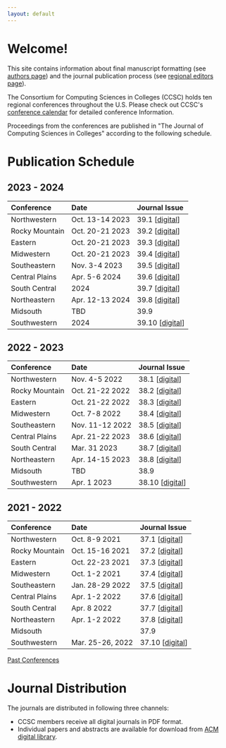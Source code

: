 ```yaml
---
layout: default
---
```

# Welcome!
This site contains information about final manuscript formatting (see [authors page](https://lubaochuan.github.io/ccsc-editor/authors.html))
and the journal publication process (see [regional editors page](https://lubaochuan.github.io/ccsc-editor/editors.html)).

The Consortium for Computing Sciences in Colleges (CCSC) holds ten regional
conferences throughout the U.S. Please check out CCSC's
[conference calendar](http://www.ccsc.org/regions/calendar/)
for detailed conference Information.

Proceedings from the conferences are published in "The Journal of Computing
Sciences in Colleges" according to the following schedule.

# Publication Schedule

## 2023 - 2024

| Conference | Date | Journal Issue |
|:-------------|:------------------|:------|
| Northwestern | Oct. 13-14 2023| 39.1 [[digital](https://www.ccsc.org/publications/journals/NW2023.pdf)] |
| Rocky Mountain | Oct. 20-21 2023 | 39.2 [[digital](https://www.ccsc.org/publications/journals/RM2023.pdf)] |
| Eastern | Oct. 20-21 2023 | 39.3 [[digital](https://www.ccsc.org/publications/journals/EA2023.pdf)] |
| Midwestern | Oct. 20-21 2023 | 39.4 [[digital](https://www.ccsc.org/publications/journals/MW2023.pdf)] |
| Southeastern | Nov. 3-4 2023 | 39.5 [[digital](https://www.ccsc.org/publications/journals/SE2023.pdf)] |
| Central Plains | Apr. 5-6 2024 | 39.6 [[digital](https://www.ccsc.org/publications/journals/CP2024.pdf)]|
| South Central | 2024 | 39.7 [[digital](https://www.ccsc.org/publications/journals/SC2024.pdf)] |
| Northeastern | Apr. 12-13 2024 | 39.8 [[digital](https://www.ccsc.org/publications/journals/NE2024.pdf)] |
| Midsouth | TBD | 39.9 |
| Southwestern | 2024 | 39.10 [[digital](https://www.ccsc.org/publications/journals/SW2024.pdf)] |

## 2022 - 2023

| Conference | Date | Journal Issue |
|:-------------|:------------------|:------|
| Northwestern | Nov. 4-5 2022| 38.1 [[digital](https://www.ccsc.org/publications/journals/NW2022.pdf)] |
| Rocky Mountain | Oct. 21-22 2022 | 38.2 [[digital](https://www.ccsc.org/publications/journals/RM2022.pdf)] |
| Eastern | Oct. 21-22 2022 | 38.3 [[digital](https://www.ccsc.org/publications/journals/EA2022.pdf)] |
| Midwestern | Oct. 7-8 2022 | 38.4 [[digital](https://www.ccsc.org/publications/journals/MW2022.pdf)] |
| Southeastern | Nov. 11-12 2022 | 38.5 [[digital](https://www.ccsc.org/publications/journals/SE2022.pdf)] |
| Central Plains | Apr. 21-22 2023 | 38.6 [[digital](https://www.ccsc.org/publications/journals/CP2023.pdf)] |
| South Central | Mar. 31 2023 | 38.7 [[digital](https://www.ccsc.org/publications/journals/SC2023.pdf)] |
| Northeastern | Apr. 14-15 2023 | 38.8 [[digital](https://www.ccsc.org/publications/journals/NE2023.pdf)] |
| Midsouth | TBD | 38.9 |
| Southwestern | Apr. 1 2023 | 38.10 [[digital](https://www.ccsc.org/publications/journals/SW2023.pdf)] |

## 2021 - 2022

| Conference | Date | Journal Issue |
|:-------------|:------------------|:------|
| Northwestern | Oct. 8-9 2021| 37.1 [[digital](http://www.ccsc.org/publications/journals/NW2021.pdf)]|
| Rocky Mountain | Oct. 15-16 2021 | 37.2 [[digital](http://www.ccsc.org/publications/journals/RM2021.pdf)] |
| Eastern | Oct. 22-23 2021 | 37.3 [[digital](http://www.ccsc.org/publications/journals/EA2021.pdf)] |
| Midwestern | Oct. 1-2 2021 | 37.4 [[digital](http://www.ccsc.org/publications/journals/MW2021.pdf)] |
| Southeastern | Jan. 28-29 2022 | 37.5 [[digital](http://www.ccsc.org/publications/journals/SE2021.pdf)] |
| Central Plains | Apr. 1-2 2022 | 37.6 [[digital](http://www.ccsc.org/publications/journals/CP2022.pdf)] |
| South Central | Apr. 8 2022| 37.7 [[digital](http://www.ccsc.org/publications/journals/SC2022.pdf)] |
| Northeastern | Apr. 1-2 2022 | 37.8 [[digital](http://www.ccsc.org/publications/journals/NE2022.pdf)] |
| Midsouth | | 37.9 |
| Southwestern | Mar. 25-26, 2022 | 37.10 [[digital](http://www.ccsc.org/publications/journals/SW2022.pdf)] |

[Past Conferences](https://lubaochuan.github.io/ccsc-editor/past_conferences.html)

# Journal Distribution

The journals are distributed in following three channels:
- CCSC members receive all digital journals in PDF format.
- Individual papers and abstracts are available for download from
[ACM digital library](https://dl.acm.org/citation.cfm?id=J420&picked=prox).
